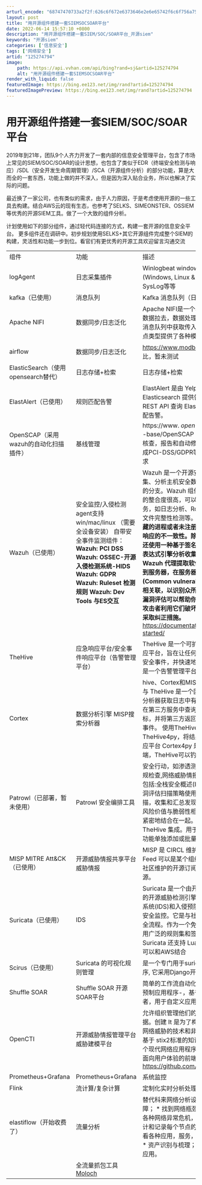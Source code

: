 ```yaml
---
arturl_encode: "68747470733a2f2f:626c6f672e6373646e2e6e65742f6c6f756a756e323031362f:61727469636c652f64657461696c732f313235323734373934"
layout: post
title: "用开源组件搭建一套SIEMSOCSOAR平台"
date: 2022-06-14 15:57:10 +0800
description: "用开源组件搭建一套SIEM/SOC/SOAR平台_开源siem"
keywords: "开源siem"
categories: ['信息安全']
tags: ['网络安全']
artid: "125274794"
image:
    path: https://api.vvhan.com/api/bing?rand=sj&artid=125274794
    alt: "用开源组件搭建一套SIEMSOCSOAR平台"
render_with_liquid: false
featuredImage: https://bing.ee123.net/img/rand?artid=125274794
featuredImagePreview: https://bing.ee123.net/img/rand?artid=125274794
---
```


# 用开源组件搭建一套SIEM/SOC/SOAR平台

2019年到21年，团队9个人齐力开发了一套内部的信息安全管理平台，包含了市场上常见的SIEM/SOC/SOAR的设计思想，也包含了类似于EDR（终端安全检测与响应）/SDL（安全开发生命周期管理）/SCA（开源组件分析）的部分功能，算是大而全的一套东西，功能上做的并不深入，但是因为深入贴合业务，所以也解决了实际的问题。

最近换了一家公司，也有类似的需求，由于人力原因，于是考虑使用开源的一些工具去构建。结合AWS云的现有生态，也参考了SELKS、SIMEONSTER、OSSIEM等优秀的开源SIEM工具。做了一个大致的组件分析。

计划使用如下的部分组件，通过轻代码连接的方式，构建一套开源的信息安全平台。 更多组件还在调研中。初步规划使用SELKS+其它开源组件完成整个SIEM的构建，灵活性和功能一步到位。看官们有更优秀的开源工具欢迎留言沟通交流

|  |  |  |
| --- | --- | --- |
| 组件 | 功能 | 描述 |
| logAgent | 日志采集插件 | Winlogbeat windows日志采集  Filebeat (Windows, Linux & Mac)  Logstash 日志采集  SysLog等等 |
| kafka（已使用） | 消息队列 | Kafka 消息队列（日志队列） |
| Apache NIFI | 数据同步/日志泛化 | Apache NIFI是一个易于使用，功能强大且可靠的数据拉去，数据处理和分发系统  NiFi 用于从 Kafka 消息队列中获取传入的事件日志数据。为不同的端点类型提供了各种模板， |
| airflow | 数据同步/日志泛化 | https://www.modb.pro/db/323279 和NIFI对比，暂未测试 |
| ElasticSearch（使用opensearch替代） | 日志存储+检索 | 日志存储+检索 |
| ElastAlert（已使用） | 规则匹配告警 | ElastAlert 是由 Yelp 发起的项目，为 Elasticsearch 提供告警机制。ElastAlert 通过 REST API 查询 Elasticsearch 并有多个输出来匹配告警。 |
| OpenSCAP（采用wazuh的自动化扫描插件） | 基线管理 | https://www. *open-scap* .org/tools/ *openscap* -base/OpenSCAP  免费开源的自动化扫描，基线核查，报告和自动修复工具。搭配基线库，可以完成PCI-DSS/GDPR等系统安全极限评估和监测要求 |
| Wazuh（已使用） | 安全监控/入侵检测  agent支持win/mac/linux  （需要全设备安装）  自带安全事件监测组件：  **Wazuh: PCI DSS**  **Wazuh: OSSEC-开源入侵检测系统-HIDS**  **Wazuh: GDPR**  **Wazuh: Ruleset 检测规则**  **Wazuh: Dev Tools 与ES交互** | Wazuh 是一个开源安全监控解决方案，用于收集、分析主机安全数据。Wazuh 是 OSSEC 项目的分支。Wazuh 组件与 Elasticsearch 和 Kibana 的整合度很高，可以用来执行许多与安全相关的任务，如日志分析、Rootkit 检测、监听端口检测、文件完整性检测等。他 **们可以检测隐藏的文件、隐藏的进程或者未注册的网络侦听器，以及系统调用响应的不一致性。除了代理能力之外，服务器组件还使用一种基于签名的入侵检测方法，使用其正则表达式引擎分析收集的日志数据并寻找妥协指标。Wazuh 代理提取软件库存数据并将这些信息发送到服务器，在服务器上与不断更新的 CVE (Common vulnerability and Exposure)数据库相关联，以识别众所周知的易受攻击软件。自动化漏洞评估可以帮助你找到关键资产中的弱点，并在攻击者利用它们破坏你的业务或窃取机密数据之前采取纠正措施。**  https://documentation.wazuh.com/4.0/getting-started/ |
| TheHive | 应急响应平台/安全事件响应平台（告警管理平台） | TheHive 是一个可扩展的、开源、免费安全应急响应平台，旨在让任何安全从业人员能够轻松地处理安全事件，并快速地采取行动。本质上讲 TheHive 是一个告警管理平台，用于管理全部事件告警。 |
| Cortex | 数据分析引擎  MISP搜索分析器 | hive、Cortex和MISP可以很好地协同工作  Cortex 与 TheHive 是一个团队开发的产品。Cortex 使用分析器获取日志中有关指标信息的其他数据。允许在第三方服务中查询 IP、URL 与文件哈希等指标，并将第三方返回的结果作为附加信息丰富告警事件。 使用TheHive的python API插件TheHive4py，将结果发送到TheHive安全事件响应平台  Cortex4py 是 Cortex 的 Python API 客户端，TheHive可以钓用获取数据分析 |
| Patrowl（已部署，暂未使用） | Patrowl 安全编排工具 | 安全行动，如渗透测试，漏洞评估，代码检查，合规检查,网络威胁情报/狩猎和 SOC & DFIR 行动，包括:全栈安全概述(IP 到数据)，定义威胁情报和漏洞评估扫描策略使用量身定制的引擎进行协调扫描，收集和汇总发现，检查补救的有效性。将资产风险价值与脆弱性相关联，使业务智能与 SIEM 更紧密地结合在一起。patrowl 与 Cortex 和 TheHive 集成。用于评估的资产可以使用资产导入功能单独添加或批量添加。 |
| MISP  MITRE Att&CK（已使用） | 开源威胁情报共享平台  威胁情报 | MISP 是 CIRCL 维护的开源威胁情报共享平台，其 Feed 可以是某个组织提供的付费订阅，也可以是社区维护的开源订阅，这也是数据丰富的主要来源。 |
| Suricata（已使用） | IDS | Suricata 是一个由开放信息安全基金会(OISF)开发的开源威胁检测引擎。Suricata 可以作为入侵检测系统(IDS)和入侵预防系统(IPS) ，也可以用于网络安全监控。它是与社区一起开发的，以帮助简化安全流程。作为一个免费且健壮的工具，Suricata 使用广泛的规则集和签名语言来监控网络流量。Suricata 还支持 Lua 脚本来监控更复杂的威胁。  可以和AWS结合 |
| Scirus（已使用） | Suricata 的可视化规则管理 | 是一个专门用于suricata规则集管理的web应用程序, 它采用Django开发。 |
| Shuffle SOAR | Shuffle SOAR 开源SOAR平台 | 简单的工作流自动化编辑器，用于大量安全工具的预制应用程序-，基于 OpenAPI 集成的应用开发者，用于自定义应用程序的 Python 库易于学习 |
| OpenCTI | 开源威胁情报管理平台  威胁建模平台 | 允许组织管理他们的网络威胁情报知识和观察数据。创建 It 是为了构建、存储、组织和可视化关于网络威胁的技术和非技术信息。数据的结构是使用基于 stix2标准的知识模式执行的。它被设计成一个现代网络应用程序，包括 GraphQL API 和一个面向用户体验的前端。https://github.com/OpenCTI-Platform/opencti |
| Prometheus+Grafana | Prometheus+Grafana | 系统监控 |
| Flink | 流计算/复杂计算 | 定制化实时分析处理程序 |
| elastiflow（开始收费了） | 流量分析 | 替代科来网络分析设备，   * 快速查找和排除网络故障；  * 找到网络瓶颈提升网络性能；  * 发现和解决各种网络异常危机，提高安全性；  * 管理资源，统计和记录每个节点的流量与带宽；  * 规范网络，查看各种应用，服务，主机的连接，监视网络活动；  * 资产识别与梳理；  * 主机行为分析；  * 管理网络应用。 |
|  | 全流量抓包工具 [Moloch](https://molo.ch/ "Moloch") |  |